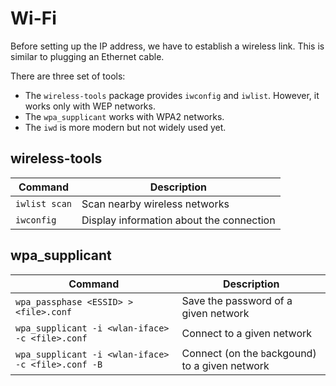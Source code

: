 # Wi-Fi

Before setting up the IP address, we have to establish a wireless link. This is similar to plugging an Ethernet cable.

There are three set of tools:
- The `wireless-tools` package provides `iwconfig` and `iwlist`. However, it works only with WEP networks.
- The `wpa_supplicant` works with WPA2 networks.
- The `iwd` is more modern but not widely used yet.

## wireless-tools

| Command | Description |
|---------|-------------|
| `iwlist scan` | Scan nearby wireless networks |
| `iwconfig` | Display information about the connection |

## wpa_supplicant

| Command | Description |
|---------|-------------|
| `wpa_passphase <ESSID> > <file>.conf` | Save the password of a given network |
| `wpa_supplicant -i <wlan-iface> -c <file>.conf` | Connect to a given network |
| `wpa_supplicant -i <wlan-iface> -c <file>.conf -B` | Connect (on the `b`ackgound) to a given network |
